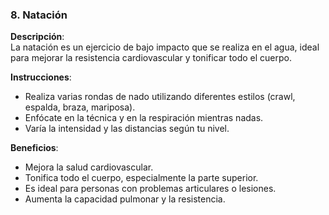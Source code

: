 ### 8. Natación

**Descripción**:  
La natación es un ejercicio de bajo impacto que se realiza en el agua, ideal para mejorar la resistencia cardiovascular y tonificar todo el cuerpo.

**Instrucciones**:  
- Realiza varias rondas de nado utilizando diferentes estilos (crawl, espalda, braza, mariposa).
- Enfócate en la técnica y en la respiración mientras nadas.
- Varía la intensidad y las distancias según tu nivel.

**Beneficios**:  
- Mejora la salud cardiovascular.
- Tonifica todo el cuerpo, especialmente la parte superior.
- Es ideal para personas con problemas articulares o lesiones.
- Aumenta la capacidad pulmonar y la resistencia.
